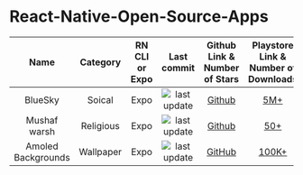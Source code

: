 # React-Native-Open-Source-Apps

| Name     | Category | RN CLI or Expo  |  Last commit | Github Link & Number of Stars | Playstore Link & Number of Downloads| Appstore Link & Number of Downloads
| :-----------: | :-----------: | :-----------: | :-----------: | :-----------: | :-----------: | :-----------: |
| BlueSky      | Soical       | Expo | <img src="https://img.shields.io/github/last-commit/bluesky-social/social-app/main" alt="last update" />  | [Github](https://github.com/bluesky-social/social-app) | [5M+](https://play.google.com/store/apps/details?id=xyz.blueskyweb.app) | [Appstore](https://apps.apple.com/us/app/bluesky-social/id6444370199) 
| Mushaf warsh | Religious | Expo | <img src="https://img.shields.io/github/last-commit/ adelpro/ open-mushaf-native/main" alt="last update" /> | [Github](https://github.com/adelpro/open-mushaf-native)| [50+](https://play.google.com/store/apps/details?id=com.adelpro.openmushafnative)| N/A 
|Amoled Backgrounds | Wallpaper| Expo | <img src="https://img.shields.io/github/last-commit/gauravjot/amoledbackgrounds-app/master" alt="last update" /> | [GitHub](https://github.com/gauravjot/amoledbackgrounds-app)| [100K+](https://play.google.com/store/apps/details?id=com.droidheat.amoledbackgrounds&pli=1) | N/A 
